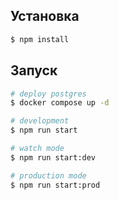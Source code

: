 ## Установка

```bash
$ npm install
```

## Запуск

```bash
# deploy postgres
$ docker compose up -d

# development
$ npm run start

# watch mode
$ npm run start:dev

# production mode
$ npm run start:prod
```

